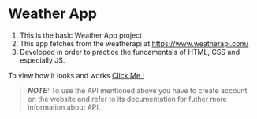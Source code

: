 # Weather App
1) This is the basic Weather App project.
2) This app fetches from the weatherapi at https://www.weatherapi.com/
3) Developed in order to practice the fundamentals of HTML, CSS and especially JS.


To view how it looks and works 
[Click Me !](https://js-practice-projects-weather-app.vercel.app/)


> **_NOTE:_**  To use the API mentioned above you have to create account on the website and refer to its documentation for futher more information about API.
